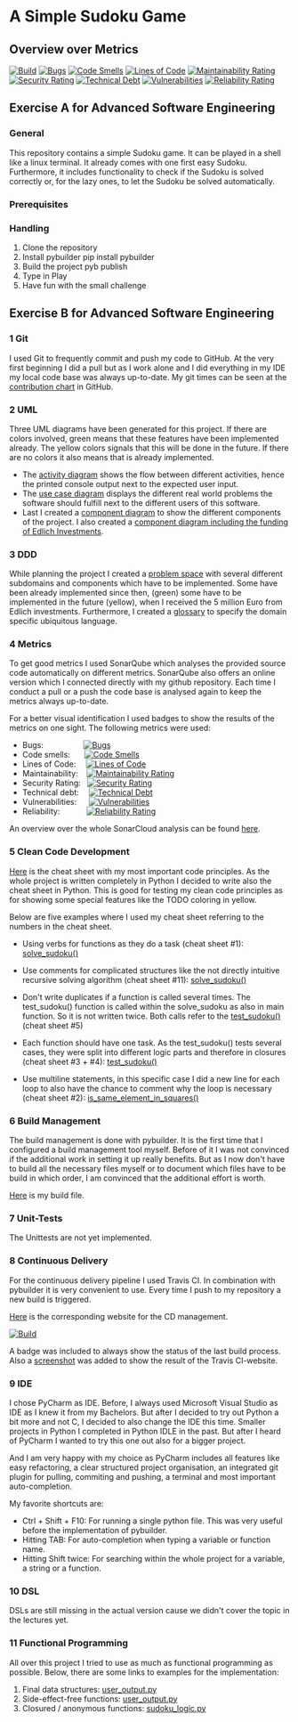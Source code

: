 # A Simple Sudoku Game
## Overview over Metrics 

[![Build](https://app.travis-ci.com/MaraAcuja/SudokuGame.svg?branch=main)](https://app.travis-ci.com/MaraAcuja/SudokuGame.svg?branch=main)
[![Bugs](https://sonarcloud.io/api/project_badges/measure?project=MaraAcuja_SudokuGame&metric=bugs)](https://sonarcloud.io/summary/new_code?id=MaraAcuja_SudokuGame)
[![Code Smells](https://sonarcloud.io/api/project_badges/measure?project=MaraAcuja_SudokuGame&metric=code_smells)](https://sonarcloud.io/summary/new_code?id=MaraAcuja_SudokuGame)
[![Lines of Code](https://sonarcloud.io/api/project_badges/measure?project=MaraAcuja_SudokuGame&metric=ncloc)](https://sonarcloud.io/summary/new_code?id=MaraAcuja_SudokuGame)
[![Maintainability Rating](https://sonarcloud.io/api/project_badges/measure?project=MaraAcuja_SudokuGame&metric=sqale_rating)](https://sonarcloud.io/summary/new_code?id=MaraAcuja_SudokuGame)
[![Security Rating](https://sonarcloud.io/api/project_badges/measure?project=MaraAcuja_SudokuGame&metric=security_rating)](https://sonarcloud.io/summary/new_code?id=MaraAcuja_SudokuGame)
[![Technical Debt](https://sonarcloud.io/api/project_badges/measure?project=MaraAcuja_SudokuGame&metric=sqale_index)](https://sonarcloud.io/summary/new_code?id=MaraAcuja_SudokuGame)
[![Vulnerabilities](https://sonarcloud.io/api/project_badges/measure?project=MaraAcuja_SudokuGame&metric=vulnerabilities)](https://sonarcloud.io/summary/new_code?id=MaraAcuja_SudokuGame)
[![Reliability Rating](https://sonarcloud.io/api/project_badges/measure?project=MaraAcuja_SudokuGame&metric=reliability_rating)](https://sonarcloud.io/summary/new_code?id=MaraAcuja_SudokuGame)

## Exercise A for Advanced Software Engineering
### General

This repository contains a simple Sudoku game. It can be played in a shell like a linux terminal. 
It already comes with one first easy Sudoku. Furthermore, it includes functionality to check if the Sudoku is solved correctly or, for the lazy ones, to let the Sudoku be solved automatically.

### Prerequisites

### Handling
1. Clone the repository
2. Install pybuilder
pip install pybuilder
3. Build the project
pyb publish
4. Type in Play
5. Have fun with the small challenge

## Exercise B for Advanced Software Engineering
### 1 Git
I used Git to frequently commit and push my code to GitHub. At the very first beginning I
did a pull but as I work alone and I did everything in my IDE my local code base was
always up-to-date. My git times can be seen at the [contribution chart](https://github.com/MaraAcuja) 
in GitHub. 

### 2 UML
Three UML diagrams have been generated for this project. If there are colors involved,
green means that these features have been implemented already. The yellow colors signals
that this will be done in the future. If there are no colors it also means that is already 
implemented.

- The [activity diagram](https://github.com/MaraAcuja/SudokuGame/blob/main/tasks/activity_diagram.png) shows the flow between different activities, hence the printed console 
output next to the expected user input.
- The [use case diagram](https://github.com/MaraAcuja/SudokuGame/blob/main/tasks/use_case.png) displays the different real world problems the software should fulfill next
to the different users of this software.
- Last I created a [component diagram](https://github.com/MaraAcuja/SudokuGame/blob/main/tasks/component_diagram_actual.png) to show the different components of the 
project. I also created a [component diagram including the funding of Edlich Investments](https://github.com/MaraAcuja/SudokuGame/blob/main/tasks/component_diagram_planned.png).

### 3 DDD
While planning the project I created a [problem space](https://github.com/MaraAcuja/SudokuGame/blob/main/tasks/ddd_problem_space.png) with several different 
subdomains and components which have to be implemented. Some have been already implemented since then,
(green) some have to be implemented in the future (yellow), when I received the 5 million Euro from Edlich investments.
Furthermore, I created a [glossary](https://github.com/MaraAcuja/SudokuGame/blob/main/tasks/ubiquitous_language.pdf) to specify the domain specific ubiquitous 
language.

### 4 Metrics
To get good metrics I used SonarQube which analyses the provided source code
automatically on different metrics. SonarQube also offers an online version
which I connected directly with my github repository. Each time I conduct a pull or a push
the code base is analysed again to keep the metrics always up-to-date.

For a better visual identification I used badges to show the results of the 
metrics on one sight. The following metrics were used:

 - Bugs: &emsp; &emsp;&emsp;&emsp; &nbsp;[![Bugs](https://sonarcloud.io/api/project_badges/measure?project=MaraAcuja_SudokuGame&metric=bugs)](https://sonarcloud.io/summary/new_code?id=MaraAcuja_SudokuGame)
 - Code smells:     &emsp;&nbsp;&nbsp;[![Code Smells](https://sonarcloud.io/api/project_badges/measure?project=MaraAcuja_SudokuGame&metric=code_smells)](https://sonarcloud.io/summary/new_code?id=MaraAcuja_SudokuGame)
 - Lines of Code:   &emsp;[![Lines of Code](https://sonarcloud.io/api/project_badges/measure?project=MaraAcuja_SudokuGame&metric=ncloc)](https://sonarcloud.io/summary/new_code?id=MaraAcuja_SudokuGame)
 - Maintainability: &nbsp;&nbsp; [![Maintainability Rating](https://sonarcloud.io/api/project_badges/measure?project=MaraAcuja_SudokuGame&metric=sqale_rating)](https://sonarcloud.io/summary/new_code?id=MaraAcuja_SudokuGame)
 - Security Rating: &nbsp; [![Security Rating](https://sonarcloud.io/api/project_badges/measure?project=MaraAcuja_SudokuGame&metric=security_rating)](https://sonarcloud.io/summary/new_code?id=MaraAcuja_SudokuGame)
 - Technical debt: &emsp;[![Technical Debt](https://sonarcloud.io/api/project_badges/measure?project=MaraAcuja_SudokuGame&metric=sqale_index)](https://sonarcloud.io/summary/new_code?id=MaraAcuja_SudokuGame)
 - Vulnerabilities: &emsp; [![Vulnerabilities](https://sonarcloud.io/api/project_badges/measure?project=MaraAcuja_SudokuGame&metric=vulnerabilities)](https://sonarcloud.io/summary/new_code?id=MaraAcuja_SudokuGame)
 - Reliability: &emsp; &emsp;&nbsp;&nbsp; [![Reliability Rating](https://sonarcloud.io/api/project_badges/measure?project=MaraAcuja_SudokuGame&metric=reliability_rating)](https://sonarcloud.io/summary/new_code?id=MaraAcuja_SudokuGame)

An overview over the whole SonarCloud analysis can be found [here](https://sonarcloud.io/summary/overall?id=MaraAcuja_SudokuGame).


### 5 Clean Code Development
[Here](https://github.com/MaraAcuja/SudokuGame/blob/main/tasks/cheat_sheet.py) is the cheat sheet with my most important code principles. As the whole
project is written completely in Python I decided to write also the cheat sheet in 
Python. This is good for testing my clean code principles as for showing some special
features like the TODO coloring in yellow.

Below are five examples where I used my cheat sheet referring to the numbers in the cheat sheet.

- Using verbs for functions as they do a task (cheat sheet #1): [solve_sudoku()](https://github.com/MaraAcuja/SudokuGame/blob/main/src/main/python/sudoku_logic.py#L32)

- Use comments for complicated structures like the not directly intuitive recursive
solving algorithm (cheat sheet #11): [solve_sudoku()](https://github.com/MaraAcuja/SudokuGame/blob/main/src/main/python/sudoku_logic.py#L47)

- Don't write duplicates if a function is called several times. The test_sudoku() function
is called within the solve_sudoku as also in main function. So it is not written twice. Both calls 
refer to the [test_sudoku()](https://github.com/MaraAcuja/SudokuGame/blob/main/src/main/python/sudoku_logic.py#L5)
(cheat sheet #5)

- Each function should have one task. As the test_sudoku() tests several cases, they were
split into different logic parts and therefore in closures (cheat sheet #3 + #4): [test_sudoku()](https://github.com/MaraAcuja/SudokuGame/blob/main/src/main/python/sudoku_logic.py#L5)

- Use multiline statements, in this specific case I did a new line for each
loop to also have the chance to comment why the loop is necessary (cheat sheet #2): [is_same_element_in_squares()](https://github.com/MaraAcuja/SudokuGame/blob/main/src/main/python/sudoku_logic.py#L17)


### 6 Build Management
The build management is done with pybuilder. It is the first time that I configured a build 
management tool myself. Before of it I was not convinced if the additional work in setting it 
up really benefits. But as I now don't have to build all the necessary files myself or to 
document which files have to be build in which order, I am convinced that the additional effort is 
worth.

[Here](https://github.com/MaraAcuja/SudokuGame/blob/main/build.py) is my build file.

### 7 Unit-Tests
The Unittests are not yet implemented.

### 8 Continuous Delivery
For the continuous delivery pipeline I used Travis CI. In combination with pybuilder it is very 
convenient to use. Every time I push to my repository a new build is triggered. 

[Here](https://app.travis-ci.com/github/MaraAcuja/SudokuGame) 
is the corresponding website for the CD management.

[![Build](https://app.travis-ci.com/MaraAcuja/SudokuGame.svg?branch=main)](https://app.travis-ci.com/MaraAcuja/SudokuGame.svg?branch=main)

A badge was included to always show the status of the last build process.
Also a [screenshot](https://github.com/MaraAcuja/SudokuGame/blob/main/tasks/travis-ci.png) was added to show the result of the Travis CI-website.

### 9 IDE

I chose PyCharm as IDE. Before, I always used Microsoft Visual Studio as IDE as I knew it 
from my Bachelors. But after I decided to try out Python a bit more and not C, I decided
to also change the IDE this time. Smaller projects in Python I completed in Python IDLE in
the past. But after I heard of PyCharm I wanted to try this one out also for a bigger project.

And I am very happy with my choice as PyCharm includes all features like easy refactoring, 
a clear structured project organisation, an integrated git plugin for pulling, commiting and 
pushing, a terminal and most important auto-completion.

My favorite shortcuts are:

- Ctrl + Shift + F10: For running a single python file. This was very useful before the implementation of pybuilder.
- Hitting TAB: For auto-completion when typing a variable or function name.
- Hitting Shift twice: For searching within the whole project for a variable, a string or a function.

### 10 DSL
DSLs are still missing in the actual version cause we didn't cover the topic in the lectures yet.

### 11 Functional Programming

All over this project I tried to use as much as functional programming as possible. Below, there are some links to examples for the implementation:
1. Final data structures: [user_output.py](https://github.com/MaraAcuja/SudokuGame/blob/main/src/main/python/user_output.py)
2. Side-effect-free functions: [user_output.py](https://github.com/MaraAcuja/SudokuGame/blob/main/src/main/python/user_output.py)
3. Closured / anonymous functions: [sudoku_logic.py](https://github.com/MaraAcuja/SudokuGame/blob/main/src/main/python/sudoku_logic.py)